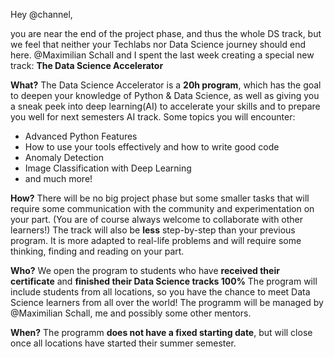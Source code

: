 Hey @channel,

you are near the end of the project phase, and thus the whole DS track, but we feel that neither your Techlabs nor Data Science journey should end here.
@Maximilian Schall and I spent the last week creating a special new track:
**The Data Science Accelerator**

**What?**
The Data Science Accelerator is a **20h program**, which has the goal to
deepen your knowledge of Python & Data Science, as well as giving you a sneak peek into deep learning(AI) to accelerate your skills and to prepare you well for next semesters AI track.
Some topics you will encounter:
- Advanced Python Features
- How to use your tools effectively and how to write good code
- Anomaly Detection
- Image Classification with Deep Learning
- and much more!

**How?**
There will be no big project phase but some smaller tasks that will require some communication with the community and experimentation on your part. (You are of course always welcome to collaborate with other learners!)
The track will also be **less** step-by-step than your previous program. It is more adapted to real-life problems and will require some thinking, finding and reading on your part.

**Who?**
We open the program to students who have **received their certificate** and **finished their Data Science tracks 100%**
The program will include students from all locations, so you have the chance to meet Data Science learners from all over the world!
The programm will be managed by @Maximilian Schall, me and possibly some other mentors.

**When?**
The programm **does not have a fixed starting date**, but will close once all locations have started their summer semester.